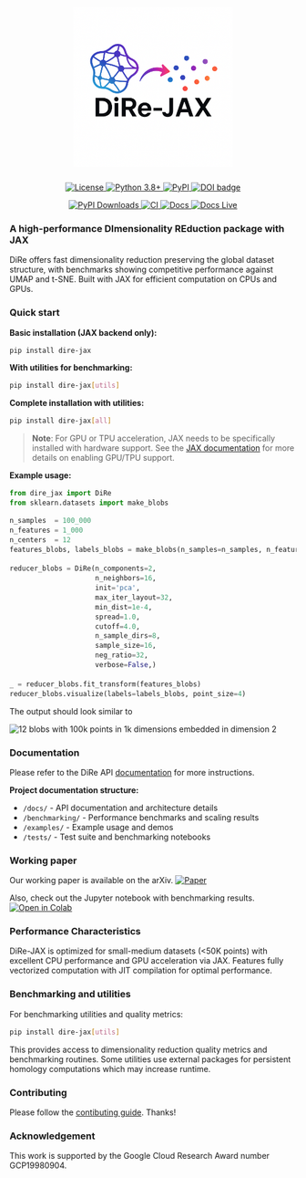 
<!-- Logo + Project title -->
<p align="center">
  <img src="images/logo.png" alt="DiRe-JAX logo" width="280" style="margin-bottom:10px;">
</p>
<p align="center">
  <a href="https://opensource.org/licenses/Apache-2.0">
    <img alt="License" src="https://img.shields.io/badge/License-Apache%202.0-blue.svg">
  </a>
  <a href="https://www.python.org/downloads/">
    <img alt="Python 3.8+" src="https://img.shields.io/badge/python-3.8+-blue.svg">
  </a>
  <a href="https://pypi.org/project/dire-jax/">
    <img alt="PyPI" src="https://img.shields.io/pypi/v/dire-jax.svg">
  </a>
<a style="border-width:0" href="https://doi.org/10.21105/joss.08264">
  <img src="https://joss.theoj.org/papers/10.21105/joss.08264/status.svg" alt="DOI badge" >
</a>
</p>
<p align="center">
  <a href="https://pepy.tech/projects/dire-jax">
    <img src="https://static.pepy.tech/badge/dire-jax" alt="PyPI Downloads">
  </a>
  <a href="https://github.com/sashakolpakov/dire-jax/actions/workflows/pylint.yml">
    <img alt="CI" src="https://img.shields.io/github/actions/workflow/status/sashakolpakov/dire-jax/pylint.yml?branch=main&label=CI&logo=github">
  </a>
  <a href="https://github.com/sashakolpakov/dire-jax/actions/workflows/deploy_docs.yml">
    <img alt="Docs" src="https://img.shields.io/github/actions/workflow/status/sashakolpakov/dire-jax/deploy_docs.yml?branch=main&label=Docs&logo=github">
  </a>
  <a href="https://sashakolpakov.github.io/dire-jax/">
    <img alt="Docs Live" src="https://img.shields.io/website-up-down-green-red/https/sashakolpakov.github.io/dire-jax?label=API%20Documentation">
  </a>
</p>


### A high-performance DImensionality REduction package with JAX

DiRe offers fast dimensionality reduction preserving the global dataset structure, with benchmarks showing competitive performance against UMAP and t-SNE. Built with JAX for efficient computation on CPUs and GPUs.

### Quick start

**Basic installation (JAX backend only):**
```bash    
pip install dire-jax
```

**With utilities for benchmarking:**
```bash
pip install dire-jax[utils]
```

**Complete installation with utilities:**
```bash
pip install dire-jax[all]
```

> **Note**: For GPU or TPU acceleration, JAX needs to be specifically installed with hardware support. See the [JAX documentation](https://github.com/google/jax#installation) for more details on enabling GPU/TPU support.


**Example usage:**
```python
from dire_jax import DiRe
from sklearn.datasets import make_blobs
``` 

```python
n_samples  = 100_000
n_features = 1_000
n_centers  = 12
features_blobs, labels_blobs = make_blobs(n_samples=n_samples, n_features=n_features, centers=n_centers, random_state=42)

reducer_blobs = DiRe(n_components=2,
                     n_neighbors=16,
                     init='pca',
                     max_iter_layout=32,
                     min_dist=1e-4,
                     spread=1.0,
                     cutoff=4.0,
                     n_sample_dirs=8,
                     sample_size=16,
                     neg_ratio=32,
                     verbose=False,)

_ = reducer_blobs.fit_transform(features_blobs)
reducer_blobs.visualize(labels=labels_blobs, point_size=4)

```

The output should look similar to

![12 blobs with 100k points in 1k dimensions embedded in dimension 2](images/blobs_layout.png)

### Documentation 

Please refer to the DiRe API [documentation](https://sashakolpakov.github.io/dire-jax/) for more instructions.

**Project documentation structure:**
- `/docs/` - API documentation and architecture details
- `/benchmarking/` - Performance benchmarks and scaling results  
- `/examples/` - Example usage and demos
- `/tests/` - Test suite and benchmarking notebooks 

### Working paper

Our working paper is available on the arXiv. [![Paper](https://img.shields.io/badge/arXiv-read%20PDF-b31b1b.svg)](https://arxiv.org/abs/2503.03156)

 Also, check out the Jupyter notebook with benchmarking results. [![Open in Colab](https://colab.research.google.com/assets/colab-badge.svg)](
  https://colab.research.google.com/github/sashakolpakov/dire-jax/blob/main/benchmarking/dire_benchmarks.ipynb
)


### Performance Characteristics

DiRe-JAX is optimized for small-medium datasets (<50K points) with excellent CPU performance and GPU acceleration via JAX. Features fully vectorized computation with JIT compilation for optimal performance.

### Benchmarking and utilities

For benchmarking utilities and quality metrics:
```bash
pip install dire-jax[utils]
```

This provides access to dimensionality reduction quality metrics and benchmarking routines. Some utilities use external packages for persistent homology computations which may increase runtime. 

### Contributing

Please follow the [contibuting guide](https://sashakolpakov.github.io/dire-jax/contributing.html). Thanks!

### Acknowledgement 

This work is supported by the Google Cloud Research Award number GCP19980904.
